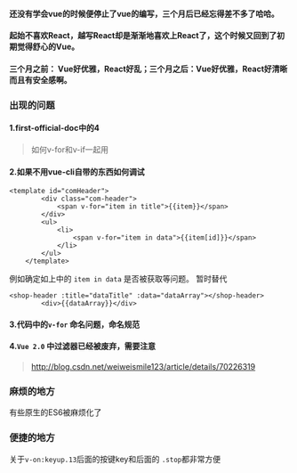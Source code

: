 #### 还没有学会vue的时候便停止了vue的编写，三个月后已经忘得差不多了哈哈。
#### 起始不喜欢React，越写React却是渐渐地喜欢上React了，这个时候又回到了初期觉得舒心的Vue。
#### 三个月之前： Vue好优雅，React好乱；三个月之后：Vue好优雅，React好清晰而且有安全感啊。

### 出现的问题

#### 1.first-official-doc中的4
> 如何v-for和v-if一起用

#### 2.如果不用vue-cli自带的东西如何调试
```
<template id="comHeader">
		<div class="com-header">
			<span v-for="item in title">{{item}}</span>		
		</div>
		<ul>
			<li>
				<span v-for="item in data">{{item[id]}}</span>
			</li>
		</ul>
	</template>
```
例如确定如上中的 `item in data` 是否被获取等问题。
暂时替代
```
<shop-header :title="dataTitle" :data="dataArray"></shop-header>
		<div>{{dataArray}}</div>
```

#### 3.代码中的`v-for` 命名问题，命名规范

#### 4.`Vue 2.0` 中过滤器已经被废弃，需要注意
> http://blog.csdn.net/weiweismile123/article/details/70226319


### 麻烦的地方
有些原生的ES6被麻烦化了

### 便捷的地方
关于`v-on:keyup.13`后面的按键key和后面的 `.stop`都非常方便